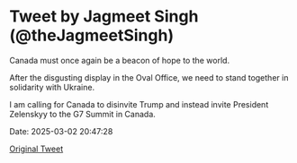 # Tweet by Jagmeet Singh (@theJagmeetSingh)

Canada must once again be a beacon of hope to the world.

After the disgusting display in the Oval Office, we need to stand together in solidarity with Ukraine. 

I am calling for Canada to disinvite Trump and instead invite President Zelenskyy to the G7 Summit in Canada.

Date: 2025-03-02 20:47:28

[Original Tweet](https://x.com/theJagmeetSingh/status/1896301350176051501)
